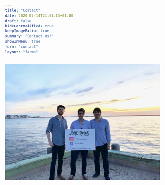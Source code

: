 ```yaml
---
title: "Contact"
date: 2020-07-14T21:51:13+01:00
draft: false
hideLastModified: true
keepImageRatio: true
summary: "Contact us!"
showInMenu: true
form: "contact"
layout: "forms"
---
```

![Jone Dylan, Steve, and Nikitas at the Surf City Yacht Club with a poster containing the band logo.](images/band-contact.jpg)

